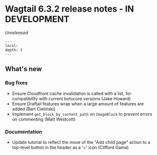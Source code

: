 # Wagtail 6.3.2 release notes - IN DEVELOPMENT

_Unreleased_

```{contents}
---
local:
depth: 1
---
```

## What's new

### Bug fixes

 * Ensure Cloudfront cache invalidation is called with a list, for compatibility with current botocore versions (Jake Howard)
 * Ensure Draftail features wrap when a large amount of features are added (Bart Cieliński)
 * Implement `get_block_by_content_path` on `ImageBlock` to prevent errors on commenting (Matt Westcott)

### Documentation

 * Update tutorial to reflect the move of the "Add child page" action to a top-level button in the header as a '+' icon (Clifford Gama)

